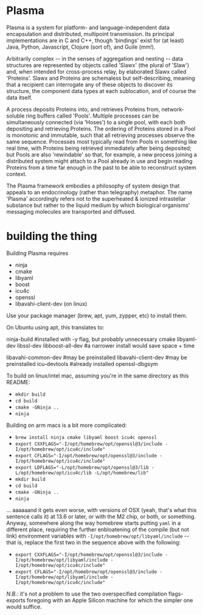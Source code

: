# Plasma

Plasma is a system for platform- and language-independent data
encapsulation and distributed, multipoint transmission. Its principal
implementations are in C and C++, though 'bindings' exist for (at
least) Java, Python, Javascript, Clojure (sort of), and Guile (mm!).

Arbitrarily complex -- in the senses of aggregation and nesting -- data
structures are represented by objects called 'Slawx' (the plural of 'Slaw')
and, when intended for cross-process relay, by elaborated Slawx called
'Proteins'. Slawx and Proteins are schemaless but self-describing, meaning
that a recipient can interrogate any of these objects to discover its
structure, the component data types at each sublocation, and of course the
data itself.

A process deposits Proteins into, and retrieves Proteins from, network-soluble
ring buffers called 'Pools'. Multiple processes can be simultaneously
connected (via 'Hoses') to a single pool, with each both depositing and
retrieving Proteins. The ordering of Proteins stored in a Pool is monotonic
and immutable, such that all retrieving processes observe the same
sequence. Processes most typically read from Pools in something like real
time, with Proteins being retrieved immediately after being deposited; but
Pools are also 'rewindable' so that, for example, a new process joining a
distributed system might attach to a Pool already in use and begin reading
Proteins from a time far enough in the past to be able to reconstruct system
context.

The Plasma framework embodies a philosophy of system design that appeals to an
endocrinology (rather than telegraphy) metaphor. The name 'Plasma' accordingly
refers not to the superheated & ionized intrastellar substance but rather to
the liquid medium by which biological organisms' messaging molecules are
transported and diffused.

# building the thing

Building Plasma requires

- ninja
- cmake
- libyaml
- boost
- icu4c
- openssl
- libavahi-client-dev (on linux)

Use your package manager (brew, apt, yum, zypper, etc) to install them.

On Ubuntu using apt, this translates to:

ninja-build       #installed with -y flag, but probably unnecessary
cmake
libyaml-dev
libssl-dev
libboost-all-dev  #a narrower install would save space + time

libavahi-common-dev #may be preinstalled
libavahi-client-dev #may be preinstalled
icu-devtools        #already installed
openssl-dbgsym   

To build on linux/intel mac, assuming you're in the same directory as
this README:

- `mkdir build`
- `cd build`
- `cmake -GNinja ..`
- `ninja`

Building on arm macs is a bit more complicated:

- `brew install ninja cmake libyaml boost icu4c openssl`
- `export CXXFLAGS="-I/opt/homebrew/opt/openssl@3/include -I/opt/homebrew/opt/icu4c/include"`
- `export CFLAGS="-I/opt/homebrew/opt/openssl@3/include -I/opt/homebrew/opt/icu4c/include"`
- `export LDFLAGS="-L/opt/homebrew/opt/openssl@3/lib -L/opt/homebrew/opt/icu4c/lib -L/opt/homebrew/lib"`
- `mkdir build`
- `cd build`
- `cmake -GNinja ..`
- `ninja`

... aaaaaand it gets even worse, with versions of OSX (yeah, that's
what this sentence calls it) at 13.6 or later, or with the M2 chip, or
both, or something. Anyway, somewhere along the way homebrew starts
putting `yaml` in a different place, requiring the further
enbloatening of the compile (but not link) environment variables with
`-I/opt/homebrew/opt/libyaml/include` -- that is, replace the first
two in the sequence above with the following:

- `export CXXFLAGS="-I/opt/homebrew/opt/openssl@3/include -I/opt/homebrew/opt/libyaml/include -I/opt/homebrew/opt/icu4c/include"`
- `export CFLAGS="-I/opt/homebrew/opt/openssl@3/include -I/opt/homebrew/opt/libyaml/include -I/opt/homebrew/opt/icu4c/include"`


*N.B.*: it's not a problem to use the two overspecified compilation
flags-exports foregoing with an Apple Silicon machine for which the
simpler one would suffice.
